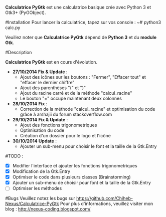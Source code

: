 **Calculatrice PyGtk** est une calculatrice basique crée avec Python 3 et Gtk3+ (PyGObject).

#Installation 
Pour lancer la calculatrice, tapez sur vos console : ~# python3 calc.py 

Veuillez noter que **Calculatrice PyGtk** dépend de **Python 3** et du **module Gtk**.


#Description 

**Calculatrice PyGtk** est en cours d'évolution. 
- **27/10/2014** **Fix & Update** :
  - Ajout des icônes sur les boutons : "Fermer", "Effacer tout" et "effacer le dernier chiffre"
  - Ajout des parenthèses "(" et ")"
  - Ajout du racine carré et de la méthode "calcul_racine"
  - Le bouton "=" occupe maintenant deux colonnes 
- **28/10/2014** **Fix** : 
  - Correction de la méthode "calcul_racine" et optimisation du code grâce à arshajii du forum stackoverflow.com 
- **29/10/2014** **Fix & Update** :
  - Ajout des fonctions trigonometriques
  - Optimisation du code
  - Création d'un dossier pour le logo et l'icône
- **30/10/2014** **Update** :
  - Ajouter un sub-menu pour choisir le font et la taille de la Gtk.Entry

 #TODO :
  - [x] Modifier l'interface et ajouter les fonctions trigonometriques 
  - [x] Modification de  la Gtk.Entry 
  - [x] Optimiser le code dans plusieurs classes (Brainstorming)
  - [x] Ajouter un sub-menu de choisir pour font et la taille de la Gtk.Entry
  - [ ] Optimiser les méthodes 

#Bugs 
Veuillez notez les bugs sur https://github.com/Chiheb-Nexus/Calculatrice-PyGtk 
Pour plus d'informations, veuillez visiter mon blog : http://nexus-coding.blogspot.com/
